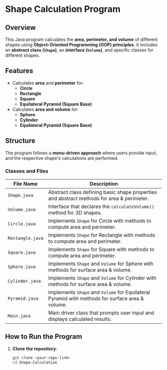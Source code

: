 
# Shape Calculation Program  

## Overview  
This Java program calculates the **area, perimeter, and volume** of different shapes using **Object-Oriented Programming (OOP) principles**. It includes an **abstract class (`Shape`)**, an **interface (`Volume`)**, and specific classes for different shapes.  

## Features  
- Calculates **area** and **perimeter** for:  
  - **Circle**  
  - **Rectangle**  
  - **Square**  
  - **Equilateral Pyramid (Square Base)**  
- Calculates **area and volume** for:  
  - **Sphere**  
  - **Cylinder**  
  - **Equilateral Pyramid (Square Base)**  

## Structure  
The program follows a **menu-driven approach** where users provide input, and the respective shape's calculations are performed.  

### **Classes and Files**  

| File Name     | Description |
|--------------|-------------|
| `Shape.java` | Abstract class defining basic shape properties and abstract methods for area & perimeter. |
| `Volume.java` | Interface that declares the `calculateVolume()` method for 3D shapes. |
| `Circle.java` | Implements `Shape` for Circle with methods to compute area and perimeter. |
| `Rectangle.java` | Implements `Shape` for Rectangle with methods to compute area and perimeter. |
| `Square.java` | Implements `Shape` for Square with methods to compute area and perimeter. |
| `Sphere.java` | Implements `Shape` and `Volume` for Sphere with methods for surface area & volume. |
| `Cylinder.java` | Implements `Shape` and `Volume` for Cylinder with methods for surface area & volume. |
| `Pyramid.java` | Implements `Shape` and `Volume` for Equilateral Pyramid with methods for surface area & volume. |
| `Main.java` | Main driver class that prompts user input and displays calculated results. |

## **How to Run the Program**  
1. **Clone the repository**:  
   ```sh
   git clone <your-repo-link>
   cd Shape-Calculation
